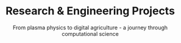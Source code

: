 ---
title: "Research & Engineering Projects"
subtitle: "From plasma physics to digital agriculture - a journey through computational science"
layout: "project"

sections:
  - title: "Projects"
    items:
      - main_text: "Digital Agricultural Avatar"
        sub_text: "2023-Present"
        category: "Web Development"
        description: |
            **Project Overview**  
            Worked on the development of the **PhenoRob Digital Agricultural Avatar** project website and crop modeling tools integration.  
            
            **Key Features:**  
            - Interactive documentation for agricultural modeling tools  
            - Integration interface for multiple crop models  
            - Educational content delivery platform  
            - Project website: [PhenoRob DAA](https://sraocodes.github.io/Phenorob-DAA/)  

        skills:
          - type: "font"
            icon: "fa-code"
            description: "Hugo/JavaScript"
          - type: "font"
            icon: "fa-css3"
            description: "CSS"
          - type: "font"
            icon: "fa-html5"
            description: "HTML"

        videos:
          daa_channel:
            - title: "Running CPlantBox with Docker"
              id: "UN6D1_cXeT8"
            - title: "AgroC Crop Model: Installation Guide"
              id: "1E9nW_TAp0c"

          compute_channel:
            - title: "Canonical Correspondence Analysis"
              id: "AmmajDBSLFM&t=92s"
            - title: "Potential Natural Vegetation"
              id: "k0-Fa0LtOFs&t=57s"
            - title: "Statistical Arbitrage in Trading"
              id: "ZkhP0Vdlkok&t=37s"
            - title: "Soil Moisture"
              id: "9GOKTmn8tO0&t=324s"
            - title: "Algo Trading Pipeline"
              id: "kMeOeY1kvLw"

      - main_text: "Docker Containers for Agricultural Modeling"
        sub_text: "2024-Present"
        category: "Scientific Software"
        description: |
            **CPlantBox GUI Docker**  
            - Created a comprehensive Docker image for **CPlantBox plant modeling framework**  
            - Integrated **VNC viewer** for plot visualization and 3D renderings  
            - Built with Ubuntu 20.04, Python 3, and scientific packages (NumPy, SciPy, Matplotlib, VTK)  
            - Included Eigen3 and Boost libraries for high-performance computing  
            - Simplified deployment with ready-to-use example scripts  
            - Repository: [satraox/cplantbox-gui](https://hub.docker.com/r/satraox/cplantbox-gui)  

            **DuMuX-ROSI-Jupyter Docker**  
            - Developed specialized Docker image for **agricultural modeling and simulation**  
            - Pre-configured **Jupyter environment** for seamless simulations  
            - Integrated DuMuX for multi-phase flow simulation in porous media  
            - Incorporated ROSI (Root System Integration) model for plant-soil interactions  
            - Set up CPlantBox for 3D root architecture modeling  
            - Repository: [satraox/dumux-rosi-jupyter](https://hub.docker.com/r/satraox/dumux-rosi-jupyter)  
        videos:
          daa_channel:
            - title: "Running CPlantBox with Docker"
              id: "UN6D1_cXeT8"
        skills:
          - type: "font"
            icon: "fa-docker"
            description: "Docker"
          - type: "font"
            icon: "fa-server"
            description: "Containerization"
          - type: "font"
            icon: "fa-cloud"
            description: "DevOps"

      - main_text: "High-Performance Scientific Computing"
        sub_text: "2010-Present"
        category: "Scientific Software"
        description: |
            **Particle-in-Cell Plasma Simulations (2010-2012)**  
            - Developed parallel computing simulations using **FORTRAN and MPI**  
            - Published in [Physics of Plasmas](https://pubs.aip.org/aip/pop/article-abstract/19/9/093507/910187)  
            - Utilized **Alabama Supercomputer** for computations  

            **Maxwell-Bloch Equations Solver (2015-2016)**  
            - Implemented quantum state simulations  
            - Developed Fortran codes for **excitonic resonances**  
            - Applied **rotated wave approximation techniques**  

            **Root Electrical Modeling (2016-2020)**  
            - Created **MATLAB codes** for plant root water uptake modeling  
            - Automated **field-scale simulations of plant dynamics** using Python  
            - Published in Vadose Zone and Plant Soil Journal  

        skills:
          - type: "font"
            icon: "fa-terminal"
            description: "FORTRAN/MPI"
          - type: "font"
            icon: "fa-code"
            description: "MATLAB"
          - type: "font"
            icon: "fa-laptop-code"
            description: "HPC"

      - main_text: "AI & Machine Learning Projects"
        sub_text: "2022-Present"
        category: "AI & Machine Learning"
        description: |
            **Soil Moisture Prediction**  
            - Implemented **LSTM and Random Forest models**  
            - Created popular [Kaggle notebooks](https://www.kaggle.com/sathyanarayanrao89)  
            - Integrated satellite data with field measurements  

            **Achievements:**  
            - Kaggle **Master** (Top 2%, Rank 649/322,985)  
            - 10 Silver & 10 Bronze Medals  
            - Published a [book chapter](https://link.springer.com/chapter/10.1007/978-3-031-75968-0_19) on the role of LLM's in Agriculture

            **Custom GPT Development**  
            - Built specialized **GPTs for agricultural applications**  
            - Developing AI tools for **crop modeling**  

        skills:
          - type: "font"
            icon: "fa-brain"
            description: "Machine Learning"
          - type: "font"
            icon: "fa-python"
            description: "Python/TensorFlow"
          - type: "font"
            icon: "fa-chart-line"
            description: "Data Analysis"

      - main_text: "Vehicular Robot Prototype"
        sub_text: "2010"
        category: "Engineering Projects"
        description: |
            **Project Overview**  
            Developed a **collision avoidance system** using **8051 microcontroller** during B.E. final year.  

            **Key Achievements:**  
            - Programmed using **Assembly language and HDL Verilog**  
            - Implemented **sensor integration and control systems**  
            - Successfully demonstrated in real-world scenarios  

        skills:
          - type: "font"
            icon: "fa-microchip"
            description: "Embedded Systems"
          - type: "font"
            icon: "fa-cogs"
            description: "Assembly/Verilog"
          - type: "font"
            icon: "fa-project-diagram"
            description: "Circuit Design"

      - main_text: "Educational Content Creation"
        sub_text: "2023-Present"
        category: "Content Creation"
        description: |
            Creating educational content on **computational science and agricultural modeling**.  

        videos:
          daa_channel:
            - title: "Running CPlantBox with Docker"
              id: "UN6D1_cXeT8"
            - title: "AgroC Crop Model: Installation Guide"
              id: "1E9nW_TAp0c"

          compute_channel:
            - title: "Canonical Correspondence Analysis"
              id: "AmmajDBSLFM&t=92s"
            - title: "Potential Natural Vegetation"
              id: "k0-Fa0LtOFs&t=57s"
            - title: "Statistical Arbitrage in Trading"
              id: "ZkhP0Vdlkok&t=37s"
            - title: "Soil Moisture"
              id: "9GOKTmn8tO0&t=324s"
            - title: "Algo Trading Pipeline"
              id: "kMeOeY1kvLw"

        skills:
          - type: "font"
            icon: "fa-video"
            description: "Video Production"
          - type: "font"
            icon: "fa-youtube"
            description: "YouTube"
          - type: "font"
            icon: "fa-film"
            description: "Final Cut Pro"
---